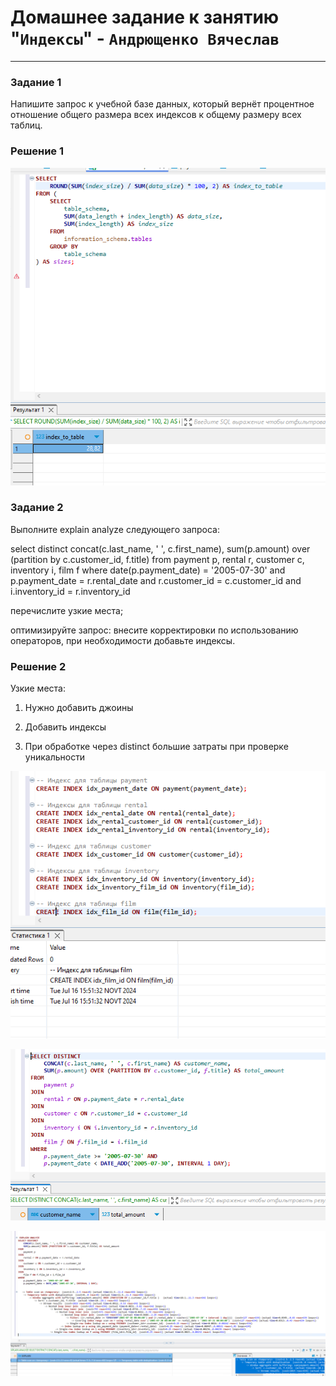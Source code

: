 # Домашнее задание к занятию "`Индексы`" - `Андрющенко Вячеслав`


---

### Задание 1  

Напишите запрос к учебной базе данных, который вернёт процентное отношение общего размера всех индексов к общему размеру всех таблиц.

### Решение 1  


![Индексы](/img/1.png)  


 


### Задание 2  

Выполните explain analyze следующего запроса:

select distinct concat(c.last_name, ' ', c.first_name), sum(p.amount) over (partition by c.customer_id, f.title)
from payment p, rental r, customer c, inventory i, film f
where date(p.payment_date) = '2005-07-30' and p.payment_date = r.rental_date and r.customer_id = c.customer_id and i.inventory_id = r.inventory_id

перечислите узкие места;

оптимизируйте запрос: внесите корректировки по использованию операторов, при необходимости добавьте индексы.



### Решение 2 


Узкие места:

1) Нужно добавить джоины

2) Добавить индексы

4) При обработке через distinct большие затраты при проверке уникальности

![Добавление индексов](/img/2.png)  


![Оптимизированный запрос](/img/2_1.png)   


![EXPLAIN](/img/2_2.png)  


